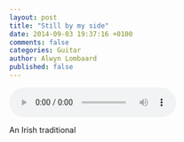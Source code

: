 ```yaml
---
layout: post
title: "Still by my side"
date: 2014-09-03 19:37:16 +0100
comments: false
categories: Guitar
author: Alwyn Lombaard
published: false
---
```


<audio controls>
  <source src="/music/Still_by_my_side_Irish_Traditional_20140903_190251.mp3" type="audio/mpeg">
</audio>

An Irish traditional


